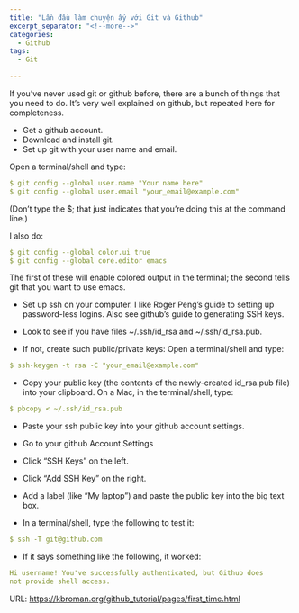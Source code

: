 ```yaml
---
title: "Lần đầu làm chuyện ấy với Git và Github"
excerpt_separator: "<!--more-->"
categories:
  - Github
tags:
  - Git
  
---
```


If you’ve never used git or github before, there are a bunch of things that you need to do. It’s very well explained on github, but repeated here for completeness.

- Get a github account.
- Download and install git.
- Set up git with your user name and email.

Open a terminal/shell and type:

```yaml
$ git config --global user.name "Your name here"
$ git config --global user.email "your_email@example.com"
```
(Don’t type the $; that just indicates that you’re doing this at the command line.)

I also do:

```yaml
$ git config --global color.ui true
$ git config --global core.editor emacs
```

The first of these will enable colored output in the terminal; the second tells git that you want to use emacs.

- Set up ssh on your computer. I like Roger Peng’s guide to setting up password-less logins. Also see github’s guide to generating SSH keys.

- Look to see if you have files ~/.ssh/id_rsa and ~/.ssh/id_rsa.pub.
- If not, create such public/private keys: Open a terminal/shell and type:

```yaml
$ ssh-keygen -t rsa -C "your_email@example.com"
```

- Copy your public key (the contents of the newly-created id_rsa.pub file) into your clipboard. On a Mac, in the terminal/shell, type:

```yaml
$ pbcopy < ~/.ssh/id_rsa.pub
```

- Paste your ssh public key into your github account settings.

- Go to your github Account Settings
- Click “SSH Keys” on the left.
- Click “Add SSH Key” on the right.
- Add a label (like “My laptop”) and paste the public key into the big text box.
- In a terminal/shell, type the following to test it:

```yaml
$ ssh -T git@github.com
```

- If it says something like the following, it worked:

```yaml
Hi username! You've successfully authenticated, but Github does
not provide shell access.
```


URL: https://kbroman.org/github_tutorial/pages/first_time.html
